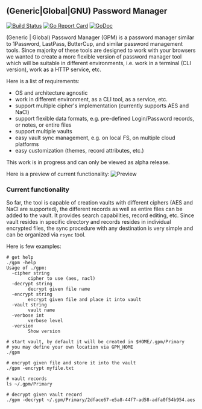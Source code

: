 ## (Generic|Global|GNU) Password Manager

[![Build Status](https://github.com/vkuznet/gpm/actions/workflows/go.yml/badge.svg)](https://github.com/vkuznet/gpm/actions/workflows/go.yml)
[![Go Report Card](https://goreportcard.com/badge/github.com/vkuznet/gpm)](https://goreportcard.com/report/github.com/vkuznet/gpm)
[![GoDoc](https://godoc.org/github.com/vkuznet/gpm?status.svg)](https://godoc.org/github.com/vkuznet/gpm)

(Generic | Global) Password Manager (GPM) is a password manager similar
to 1Password, LastPass, ButterCup, and similar password management tools.
Since majority of these tools are designed to work with your browsers we
wanted to create a more flexible version of password manager tool which
will be suitable in different environments, i.e. work in a terminal (CLI
version), work as a HTTP service, etc.

Here is a list of requirements:
- OS and architecture agnostic
- work in different environment, as a CLI tool, as a service, etc.
- support multiple cipher's implementation (currently supports AES and NaCl)
- support flexible data formats, e.g. pre-defined Login/Password records,
  or notes, or entire files
- support multiple vaults
- easy vault sync management, e.g. on local FS, on multiple cloud platforms
- easy customization (themes, record attributes, etc.)

This work is in progress and can only be viewed as alpha release.

Here is a preview of current functionality:
![Preview](doc/images/gpm.gif)

### Current functionality
So far, the tool is capable of creation vaults with different ciphers (AES and
NaCl are supported), the different records as well as entire files can be
added to the vault. It provides search capabilities, record editing, etc.
Since vault resides in specific directory and records resides in
individual encrypted files, the sync procedure with any destination is very
simple and can be organized via `rsync` tool.

Here is few examples:
```
# get help
./gpm -help
Usage of ./gpm:
  -cipher string
    	cipher to use (aes, nacl)
  -decrypt string
    	decrypt given file name
  -encrypt string
    	encrypt given file and place it into vault
  -vault string
    	vault name
  -verbose int
    	verbose level
  -version
    	Show version

# start vault, by default it will be created in $HOME/.gpm/Primary
# you may define your own location via GPM_HOME
./gpm

# encrypt given file and store it into the vault
./gpm -encrypt myfile.txt

# vault records
ls ~/.gpm/Primary

# decrypt given vault record
./gpm -decrypt ~/.gpm/Primary/2dface67-e5a8-44f7-ad58-adfa0f54b954.aes
```
